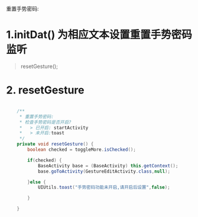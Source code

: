 重置手势密码:

# 1.initDat() 为相应文本设置重置手势密码监听
>   resetGesture();

# 2. resetGesture

```java

    /**
     * 重置手势密码:
     * 检查手势密码是否开启?
     *   > 已开启: startActivity
     *   > 未开启:toast
     */
    private void resetGesture() {
        boolean checked = toggleMore.isChecked();

        if(checked) {
            BaseActivity base = (BaseActivity) this.getContext();
            base.goToActivity(GestureEditActivity.class,null);

        }else {
            UIUtils.toast("手势密码功能未开启,请开启后设置",false);

        }

    }
```




